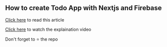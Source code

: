 ## How to create Todo App with Nextjs and Firebase

[Click here](https://anjalbinayak.medium.com) to read this article

[Click here](https://youtube.com/anjalbinayak) to watch the explaination video

Don't forget to ⭐ the repo
